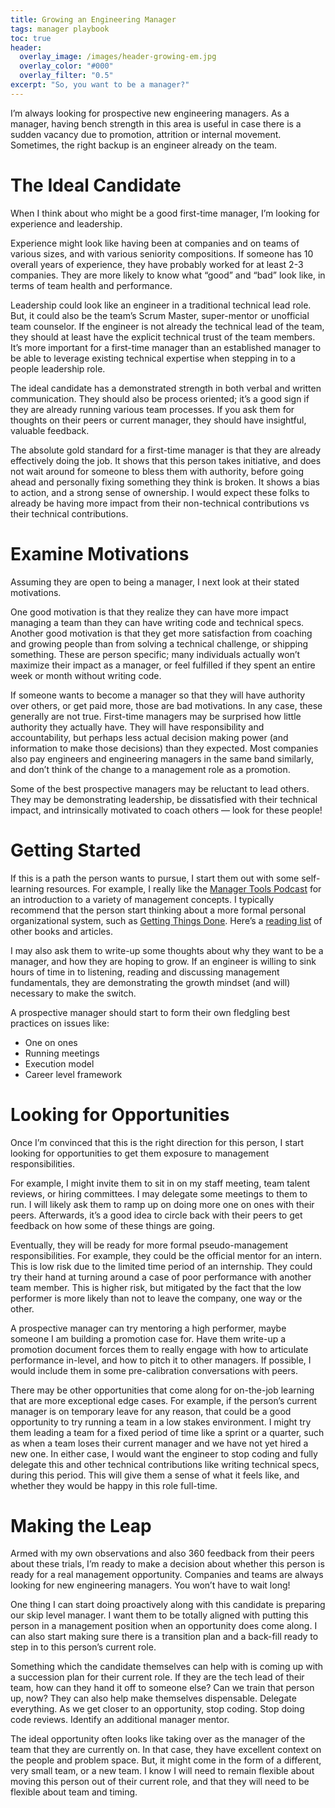 ```yaml
---
title: Growing an Engineering Manager
tags: manager playbook
toc: true
header:
  overlay_image: /images/header-growing-em.jpg
  overlay_color: "#000"
  overlay_filter: "0.5"
excerpt: "So, you want to be a manager?"
---
```


I’m always looking for prospective new engineering managers. As a manager, having bench strength in this area is useful in case there is a sudden vacancy due to promotion, attrition or internal movement. Sometimes, the right backup is an engineer already on the team.

# The Ideal Candidate

When I think about who might be a good first-time manager, I’m looking for experience and leadership.

Experience might look like having been at companies and on teams of various sizes, and with various seniority compositions. If someone has 10 overall years of experience, they have probably worked for at least 2-3 companies. They are more likely to know what “good” and “bad” look like, in terms of team health and performance.

Leadership could look like an engineer in a traditional technical lead role. But, it could also be the team’s Scrum Master, super-mentor or unofficial team counselor. If the engineer is not already the technical lead of the team, they should at least have the explicit technical trust of the team members. It’s more important for a first-time manager than an established manager to be able to leverage existing technical expertise when stepping in to a people leadership role.

The ideal candidate has a demonstrated strength in both verbal and written communication. They should also be process oriented; it’s a good sign if they are already running various team processes. If you ask them for thoughts on their peers or current manager, they should have insightful, valuable feedback.

The absolute gold standard for a first-time manager is that they are already effectively doing the job. It shows that this person takes initiative, and does not wait around for someone to bless them with authority, before going ahead and personally fixing something they think is broken. It shows a bias to action, and a strong sense of ownership. I would expect these folks to already be having more impact from their non-technical contributions vs their technical contributions.

# Examine Motivations

Assuming they are open to being a manager, I next look at their stated motivations.

One good motivation is that they realize they can have more impact managing a team than they can have writing code and technical specs. Another good motivation is that they get more satisfaction from coaching and growing people than from solving a technical challenge, or shipping something. These are person specific; many individuals actually won’t maximize their impact as a manager, or feel fulfilled if they spent an entire week or month without writing code.

If someone wants to become a manager so that they will have authority over others, or get paid more, those are bad motivations. In any case, these generally are not true. First-time managers may be surprised how little authority they actually have. They will have responsibility and accountability, but perhaps less actual decision making power (and information to make those decisions) than they expected. Most companies also pay engineers and engineering managers in the same band similarly, and don’t think of the change to a management role as a promotion.

Some of the best prospective managers may be reluctant to lead others. They may be demonstrating leadership, be dissatisfied with their technical impact, and intrinsically motivated to coach others — look for these people!

# Getting Started

If this is a path the person wants to pursue, I start them out with some self-learning resources. For example, I really like the [Manager Tools Podcast](https://www.manager-tools.com/) for an introduction to a variety of management concepts. I typically recommend that the person start thinking about a more formal personal organizational system, such as [Getting Things Done](https://www.amazon.com/gp/product/0142000280). Here’s a [reading list](https://chase-seibert.github.io/blog/reading-list/) of other books and articles.

I may also ask them to write-up some thoughts about why they want to be a manager, and how they are hoping to grow. If an engineer is willing to sink hours of time in to listening, reading and discussing management fundamentals, they are demonstrating the growth mindset (and will) necessary to make the switch.

A prospective manager should start to form their own fledgling best practices on issues like:

- One on ones
- Running meetings
- Execution model
- Career level framework

# Looking for Opportunities

Once I’m convinced that this is the right direction for this person, I start looking for opportunities to get them exposure to management responsibilities.

For example, I might invite them to sit in on my staff meeting, team talent reviews, or hiring committees. I may delegate some meetings to them to run. I will likely ask them to ramp up on doing more one on ones with their peers. Afterwards, it’s a good idea to circle back with their peers to get feedback on how some of these things are going.

Eventually, they will be ready for more formal pseudo-management responsibilities. For example, they could be the official mentor for an intern. This is low risk due to the limited time period of an internship. They could try their hand at turning around a case of poor performance with another team member. This is higher risk, but mitigated by the fact that the low performer is more likely than not to leave the company, one way or the other.

A prospective manager can try mentoring a high performer, maybe someone I am building a promotion case for. Have them write-up a promotion document forces them to really engage with how to articulate performance in-level, and how to pitch it to other managers. If possible, I would include them in some pre-calibration conversations with peers.

There may be other opportunities that come along for on-the-job learning that are more exceptional edge cases. For example, if the person’s current manager is on temporary leave for any reason, that could be a good opportunity to try running a team in a low stakes environment. I might try them leading a team for a fixed period of time like a sprint or a quarter, such as when a team loses their current manager and we have not yet hired a new one. In either case, I would want the engineer to stop coding and fully delegate this and other technical contributions like writing technical specs, during this period. This will give them a sense of what it feels like, and  whether they would be happy in this role full-time.

# Making the Leap

Armed with my own observations and also 360 feedback from their peers about these trials, I’m ready to make a decision about whether this person is ready for a real management opportunity. Companies and teams are always looking for new engineering managers. You won’t have to wait long!

One thing I can start doing proactively along with this candidate is preparing our skip level manager. I want them to be totally aligned with putting this person in a management position when an opportunity does come along. I can also start making sure there is a transition plan and a back-fill ready to step in to this person’s current role.

Something which the candidate themselves can help with is coming up with a succession plan for their current role. If they are the tech lead of their team, how can they hand it off to someone else? Can we train that person up, now? They can also help make themselves dispensable. Delegate everything. As we get closer to an opportunity, stop coding. Stop doing code reviews. Identify an additional manager mentor.

The ideal opportunity often looks like taking over as the manager of the team that they are currently on. In that case, they have excellent context on the people and problem space. But, it might come in the form of a different, very small team, or a new team. I know I will need to remain flexible about moving this person out of their current role, and that they will need to be flexible about team and timing.

